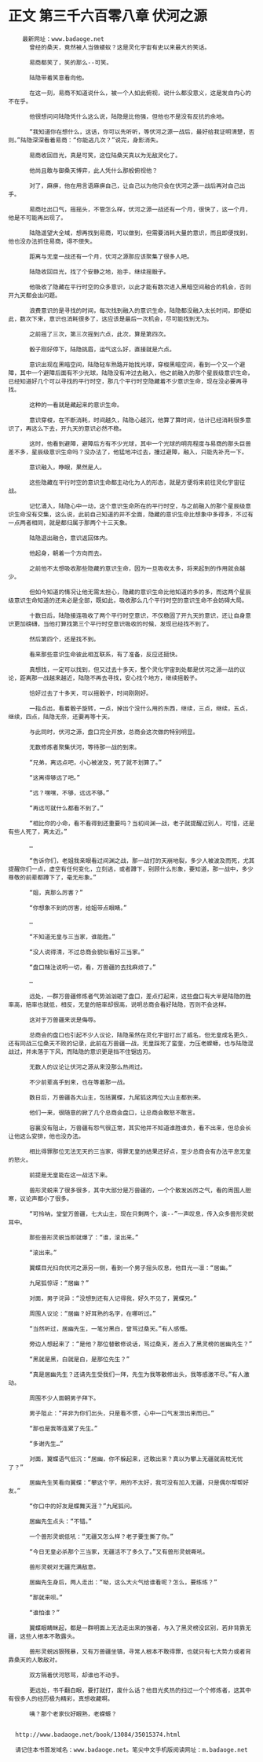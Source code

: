 # 正文 第三千六百零八章 伏河之源
        最新网址：www.badaoge.net
          曾经的桑天，竟然被人当做蝼蚁？这是灵化宇宙有史以来最大的笑话。
      
          易商都笑了，笑的那么--可笑。
      
          陆隐带着笑意看向他。
      
          在这一刻，易商不知道说什么，被一个人如此俯视，说什么都没意义，这是发自内心的不在乎。
      
          他很想问问陆隐凭什么这么说，陆隐是比他强，但他也不是没有反抗的余地。
      
          “我知道你在想什么，这话，你可以先听听，等伏河之源一战后，最好给我证明清楚，否则。”陆隐深深看着易商：“你能逃几次？”说完，身影消失。
      
          易商收回目光，真是可笑，这位陆桑天真以为无敌灵化了。
      
          他尚且敢与御桑天博弈，此人凭什么那般俯视他？
      
          对了，麻痹，他在用言语麻痹自己，让自己以为他只会在伏河之源一战后再对自己出手。
      
          易商吐出口气，摇摇头，不管怎么样，伏河之源一战还有一个月，很快了，这一个月，他是不可能再出现了。
      
          陆隐遥望大全域，想再找到易商，可以做到，但需要消耗大量的意识，而且即便找到，他也没办法抓住易商，得不偿失。
      
          距离与无皇一战还有一个月，伏河之源那应该聚集了很多人吧。
      
          陆隐收回目光，找了个安静之地，抬手，继续摇骰子。
      
          他吸收了隐藏在平行时空的众多意识，以此才能有数次进入黑暗空间融合的机会，否则开九天都会出问题。
      
          浪费意识的是寻找的时间，每次找到融入的意识生命，陆隐都没融入太长时间，即便如此，数次下来，意识也消耗很多了，这应该是最后一次机会，尽可能找到无为。
      
          之前摇了三次，第三次摇到六点，此次，算是第四次。
      
          骰子刚好停下，陆隐挑眉，运气这么好，直接就是六点。
      
          意识出现在黑暗空间，陆隐轻车熟路开始找光球，穿梭黑暗空间，看到一个又一个避障，其中一个避障后面有不少光球，陆隐没有冲过去融入，他之前融入的那个星辰级意识生命，已经知道好几个可以寻找的平行时空，那几个平行时空隐藏着不少意识生命，现在没必要再寻找。
      
          这种的一看就是藏起来的意识生命。
      
          意识穿梭，在不断消耗，时间越久，陆隐心越沉，他算了算时间，估计已经消耗很多意识了，再这么下去，开九天的意识必然不稳。
      
          这时，他看到避障，避障后方有不少光球，其中一个光球的明亮程度与易商的那头巨兽差不多，星辰级意识生命吗？没办法了，他猛地冲过去，撞过避障，融入，只能先补充一下。
      
          意识融入，睁眼，果然是人。
      
          这些隐藏在平行时空的意识生命都主动化为人的形态，就是方便将来前往灵化宇宙征战。
      
          记忆涌入，陆隐心中一动，这个意识生命所在的平行时空，与之前融入的那个星辰级意识生命没有交集，这么说，此前自己知道的并不全面，隐藏的意识生命比想象中多得多，不过有一点两者相同，就是都归属于那两个十三天象。
      
          陆隐退出融合，意识返回体内。
      
          他起身，朝着一个方向而去。
      
          之前他不太想吸收那些隐藏的意识生命，因为一旦吸收太多，将来起到的作用就会越少。
      
          但如今知道的情况让他无需太担心，隐藏的意识生命比他知道的多的多，而这两个星辰级意识生命知道的还未必是全部，既如此，吸收那么几个平行时空的意识生命不会妨碍大局。
      
          十数日后，陆隐接连吸收了两个平行时空意识，不仅稳固了开九天的意识，还让自身意识更加磅礴，当他打算找第三个平行时空意识吸收的时候，发现已经找不到了。
      
          然后第四个，还是找不到。
      
          看来那些意识生命彼此相互联系，有了准备，反应还挺快。
      
          真想找，一定可以找到，但又过去十多天，整个灵化宇宙到处都是伏河之源一战的议论，距离那一战越来越近，陆隐不再去寻找，安心找个地方，继续摇骰子。
      
          恰好过去了十多天，可以摇骰子，时间刚刚好。
      
          一指点出，看着骰子旋转，一点，掉出个没什么用的东西，继续，三点，继续，五点，继续，四点，陆隐无奈，还要再等十天。
      
          与此同时，伏河之源，盘口完全开放，总商会这次做的特别明显。
      
          无数修炼者聚集伏河，等待那一战的到来。
      
          “兄弟，离远点吧，小心被波及，死了就不划算了。”
      
          “这离得够远了吧。”
      
          “远？嘿嘿，不够，远远不够。”
      
          “再远可就什么都看不到了。”
      
          “相比你的小命，看不看得到还重要吗？当初间渊一战，老子就提醒过别人，可惜，还是有些人死了，离太近。”
      
          …
      
          “告诉你们，老姐我亲眼看过间渊之战，那一战打的天崩地裂，多少人被波及而死，尤其提醒你们一点，虚空有任何变化，立刻逃，或者蹲下，别顾什么形象，要知道，那一战中，多少尊敬的前辈都蹲下了，毫无形象。”
      
          “姐，真那么厉害？”
      
          “你想象不到的厉害，给姐带点眼睛。”
      
          …
      
          “不知道无皇与三当家，谁能胜。”
      
          “没人说得清，不过总商会貌似看好三当家。”
      
          “盘口赌注说明一切，看，万兽疆的去找麻烦了。”
      
          …
      
          远处，一群万兽疆修炼者气势汹汹砸了盘口，差点打起来，这些盘口有大半是陆隐的胜率高，赔率也就低，相反，无皇的赔率却很高，说明总商会看好陆隐，否则不会这样。
      
          这对于万兽疆来说是侮辱。
      
          总商会的盘口也引起不少人议论，陆隐虽然在灵化宇宙打出了威名，但无皇成名更久，还有同战三位桑天不败的记录，此前在万兽疆一战，无皇踩死了蛮奎，力压老蝾螈，也与陆隐混战过，并未落于下风，而陆隐的意识更是挡不住锯齿刃。
      
          无数人的议论让伏河之源从来没那么热闹过。
      
          不少前辈高手到来，也在等着那一战。
      
          数日后，万兽疆各大山主，包括翼蝶，九尾狐这两位大山主都到来。
      
          他们一来，很随意的掀了几个总商会盘口，让总商会敢怒不敢言。
      
          容襄没有阻止，万兽疆有怨气很正常，其实他并不知道谁胜谁负，看不出来，但总会长让他这么安排，他也没办法。
      
          相比得罪那位无法无天的三当家，得罪无皇的结果还好点，至少总商会有办法平息无皇的怒火。
      
          前提是无皇能在这一战活下来。
      
          兽形灵蜕来了很多很多，其中大部分是万兽疆的，一个个散发凶厉之气，看的周围人胆寒，议论声都小了很多。
      
          “可怜呐，堂堂万兽疆，七大山主，现在只剩两个，诶--”一声叹息，传入众多兽形灵蜕耳中。
      
          那些兽形灵蜕当即就爆了：“谁，滚出来。”
      
          “滚出来。”
      
          翼蝶目光扫向伏河之源另一侧，看到一个男子摇头叹息，他目光一凛：“居幽。”
      
          九尾狐惊讶：“居幽？”
      
          对面，男子诧异：“没想到还有人记得我，好久不见了，翼蝶兄。”
      
          周围人议论：“居幽？好耳熟的名字，在哪听过。”
      
          “当然听过，居幽先生，一笔分黑白，曾骂过桑天。”有人感慨。
      
          旁边人想起来了：“是他？那位替散修说话，骂过桑天，差点入了黑灵榜的居幽先生？”
      
          “黑就是黑，白就是白，是那位先生？”
      
          “真是居幽先生？还请先生受我们一拜，先生为我等散修出头，我等感激不尽。”有人激动。
      
          周围不少人面朝男子拜下。
      
          男子阻止：“并非为你们出头，只是看不惯，心中一口气发泄出来而已。”
      
          “那也是我等连累了先生。”
      
          “多谢先生…”
      
          对面，翼蝶语气低沉：“居幽，你不躲起来，还敢出来？真以为攀上无疆就高枕无忧了？”
      
          居幽先生笑看向翼蝶：“攀这个字，用的不太好，我可没有加入无疆，只是偶尔帮帮好友。”
      
          “你口中的好友是蝶舞天涯？”九尾狐问。
      
          居幽先生点头：“不错。”
      
          一个兽形灵蜕低吼：“无疆又怎么样？老子要生撕了你。”
      
          “今日无皇必杀那个三当家，无疆活不了多久了。”又有兽形灵蜕嘶吼。
      
          兽形灵蜕对无疆充满敌意。
      
          居幽先生身后，两人走出：“呦，这么大火气给谁看呢？怎么，要练练？”
      
          “那就来呗。”
      
          “谁怕谁？”
      
          翼蝶眼睛眯起，都是一群明面上无法走出来的强者，与入了黑灵榜没区别，若非背靠无疆，这些人根本不敢露头。
      
          兽形灵蜕凶狠残暴，又有万兽疆坐镇，寻常人根本不敢得罪，也就只有七大势力或者背靠桑天的人敢敌对。
      
          双方隔着伏河怒骂，却谁也不动手。
      
          更远处，书千翻白眼，要打就打，废什么话？他目光炙热的扫过一个个修炼者，这其中有很多人的经历极为精彩，真想收藏啊。
      
          咦？那个老家伙好眼熟，老蝾螈？
      
      
      http://www.badaoge.net/book/13084/35015374.html
      
      请记住本书首发域名：www.badaoge.net。笔尖中文手机版阅读网址：m.badaoge.net
